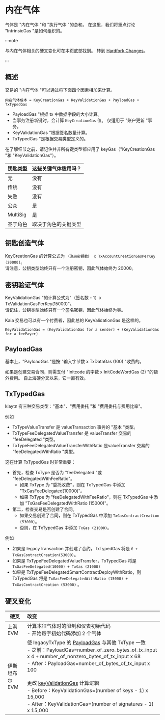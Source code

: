 # 内在气体

气体是 "内在气体 "和 "执行气体 "的总和。 在这里，我们将重点讨论 "IntrinsicGas "是如何组织的。

:::note

与内在气体相关的硬叉变化可在本页底部找到。 转到 [Hardfork Changes](#hardfork-changes)。

:::

## 概述

交易的 "内在气体 "可以通过将下面四个因素相加来计算。

```
内在气体成本 = KeyCreationGas + KeyValidationGas + PayloadGas + TxTypedGas
```

- PayloadGas "根据 tx 中数据字段的大小计算。
- 当事务注册新键时，会计算 `KeyCreationGas` 值。 仅适用于 "账户更新 "事务。
- KeyValidationGas "根据签名数量计算。
- TxTypedGas "是根据交易类型定义的。

在了解细节之前，请记住并非所有键类型都应用了 keyGas（"KeyCreationGas "和 "KeyValidationGas"）。

| 钥匙类型     | 这些关键气体适用吗？ |
| :------- | :--------- |
| 无        | 没有         |
| 传统       | 没有         |
| 失败       | 没有         |
| 公众       | 是          |
| MultiSig | 是          |
| 基于角色     | 取决于角色的关键类型 |

## 钥匙创造气体<a id="keycreationgas"></a>

KeyCreationGas 的计算公式为 `（注册密钥数） x TxAccountCreationGasPerKey (20000)`。\
请注意，公钥类型始终只有一个注册密钥，因此气体始终为 20000。

## 密钥验证气体<a id="keyvalidationgas"></a>

KeyValidationGas "的计算公式为"（签名数 - 1）x TxValidationGasPerKey(15000)"。\
请记住，公钥类型始终只有一个签名密钥，因此气体始终为零。

Kaia 交易也可以有一个付费者，因此总的 KeyValidationGas 是这样的。

```
KeyValidationGas = (KeyValidationGas for a sender) + (KeyValidationGas for a feePayer)
```

## PayloadGas<a id="payloadgas"></a>

基本上，"PayloadGas "是按 "输入字节数 x TxDataGas (100) "收费的。

如果是创建交易合同，则需支付 "Initcode 的字数 x InitCodeWordGas (2) "的额外费用。 自上海硬分叉以来，它一直有效。

## TxTypedGas<a id="txtypedgas"></a>

klaytn 有三种交易类型："基本"、"费用委托 "和 "费用委托与费用比率"。

例如

- TxTypeValueTransfer 是 valueTransaction 事务的 "基本 "类型。
- TxTypeFeeDelegatedValueTransfer 是 valueTransfer 交易的 "feeDelegated "类型。
- TxTypeFeeDelegatedValueTransferWithRatio 是valueTransfer 交易的 "feeDelegatedWithRatio "类型。

这在计算 TxTypedGas 时非常重要：

- 首先，检查 TxType 是否为 "feeDelegated "或 "feeDelegatedWithFeeRatio"。
  - 如果 TxType 为 "委托收费"，则在 TxTypedGas 中添加 "TxGasFeeDelegated(10000)"。
  - 如果 TxType 为 "feeDelegatedWithFeeRatio"，则在 TxTypedGas 中添加 "TxGasFeeDelegatedWithRatio (15000)"。
- 第二，检查交易是否创建了合同。
  - 如果交易创建了合同，则在 TxTypedGas 中添加 `TxGasContractCreation (53000)`。
  - 否则，在 TxTypedGas 中添加 `TxGas (21000)`。

例如

- 如果是 legacyTransaction 并创建了合约，TxTypedGas 将是 `0 + TxGasContractCreation(53000)`。
- 如果是 TxTypeFeeDelegatedValueTransfer，TxTypedGas 将是 `TxGasFeeDelegated(10000) + TxGas (21000)`
- 如果是 TxTypeFeeDelegatedSmartContractDeployWithRatio，则 TxTypedGas 将是 `TxGasFeeDelegatedWithRatio (15000) + TxGasContractCreation (53000)` 。

## 硬叉变化

| 硬叉        | 改变                                                                                                                                                                                                                                                                                                                                                                                                                                                                                                                                                                                                                                                                                                                                                                                                                    |
| --------- | :-------------------------------------------------------------------------------------------------------------------------------------------------------------------------------------------------------------------------------------------------------------------------------------------------------------------------------------------------------------------------------------------------------------------------------------------------------------------------------------------------------------------------------------------------------------------------------------------------------------------------------------------------------------------------------------------------------------------------------------------------------------------------------------------------------------------- |
| 上海 EVM    | 计算本征气体时的限制和仪表初始代码<br/>- 开始每字初始代码添加 2 个气体                                                                                                                                                                                                                                                                                                                                                                                                                                                                                                                                                                                                                                                                                                                                                                              |
| 伊斯坦布尔 EVM | 使 legacyTxType 的 [PayloadGas](#payloadgas) 与其他 TxType 一致<br/>- 之前：PayloadGas=number_of_zero_bytes_of_tx_input x 4 + number_of_nonzero_bytes_of_tx_input x 68<br/> - After：PayloadGas=number_of_bytes_of_tx_input x 100<br/><br/>更改 [keyValidationGas](#keyvalidationgas) 计算逻辑<br/>- Before：KeyValidationGas=(number of keys - 1) x 15,000<br/>- After：KeyValidationGas=(number of signatures - 1) x 15,000 |


